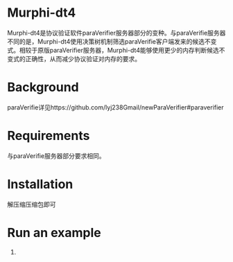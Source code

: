 # Murphi-dt4
Murphi-dt4是协议验证软件paraVerifier服务器部分的变种。与paraVerifie服务器不同的是，Murphi-dt4使用决策树机制筛选paraVerifie客户端发来的候选不变式。相较于原版paraVerifier服务器，Murphi-dt4能够使用更少的内存判断候选不变式的正确性，从而减少协议验证对内存的要求。
# Background
paraVerifie详见https://github.com/lyj238Gmail/newParaVerifier#paraverifier
# Requirements
与paraVerifie服务器部分要求相同。
# Installation
解压缩压缩包即可
# Run an example
1. 

